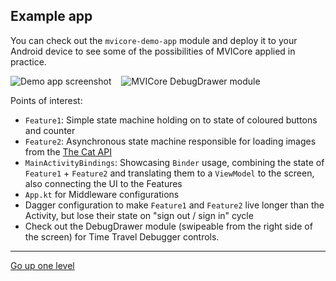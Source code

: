 ## Example app

You can check out the `mvicore-demo-app` module and deploy it to your Android device to see some of the possibilities of MVICore applied in practice.

![Demo app screenshot](https://i.imgur.com/O7N7Wef.png)&nbsp;&nbsp;&nbsp;
![MVICore DebugDrawer module](https://i.imgur.com/AXfyo9r.png)

Points of interest:
- `Feature1`: Simple state machine holding on to state of coloured buttons and counter
- `Feature2`: Asynchronous state machine responsible for loading images from the [The Cat API](https://thecatapi.com/)
- `MainActivityBindings`: Showcasing `Binder` usage, combining the state of `Feature1` + `Feature2` and translating them to a `ViewModel` to the screen, also connecting the UI to the Features
- `App.kt` for Middleware configurations
- Dagger configuration to make `Feature1` and `Feature2` live longer than the Activity, but lose their state on "sign out / sign in" cycle
- Check out the DebugDrawer module (swipeable from the right side of the screen) for Time Travel Debugger controls.

---

[Go up one level](../README.md)
